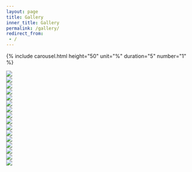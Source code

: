 ```yaml
---
layout: page
title: Gallery
inner_title: Gallery
permalink: /gallery/
redirect_from:
 - /
---
```


{% include carousel.html height="50" unit="%" duration="5" number="1" %}

<div class="main_block">
    <div class="inner_block">
        <a href="/assets/images/japanese_room.jpg"><img src="/assets/images/japanese_room.jpg"></a>
    </div>
    <div class="inner_block">
        <a href="/assets/images/vr_gallery.jpg"><img src="/assets/images/vr_gallery.jpg"></a>
    </div>
</div>

<div class="main_block">
    <div class="inner_block">
        <a href="/assets/images/fireplace_room_detail.jpg"><img src="/assets/images/fireplace_room_detail.jpg"></a>
    </div>
    <div class="inner_block">
        <a href="/assets/images/fireplace_room.jpg"><img src="/assets/images/fireplace_room.jpg"></a>
    </div>
</div>

<div class="main_block">
    <div class="inner_block">
        <a href="/assets/images/metals.jpg"><img src="/assets/images/metals.jpg"></a>
    </div>
    <div class="inner_block">
        <a href="/assets/images/transmissive.jpg"><img src="/assets/images/transmissive.jpg"></a>
    </div>
</div>

<div class="main_block">
    <div class="inner_block">
        <a href="/assets/images/ior.jpg"><img src="/assets/images/ior.jpg"></a>
    </div>
    <div class="inner_block">
        <a href="/assets/images/coffee.jpg"><img src="/assets/images/coffee.jpg"></a>
    </div>
</div>

<div class="main_block">
    <div class="inner_block">
        <a href="/assets/images/waterbottle_metal.jpg"><img src="/assets/images/waterbottle_metal.jpg"></a>
    </div>
    <div class="inner_block">
        <a href="/assets/images/waterbottle_plastic.jpg"><img src="/assets/images/waterbottle_plastic.jpg"></a>
    </div>
</div>

<div class="main_block">
    <div class="inner_block">
        <a href="/assets/images/shoe_blue.jpg"><img src="/assets/images/shoe_blue.jpg"></a>
    </div>
    <div class="inner_block">
        <a href="/assets/images/shoe_pink.jpg"><img src="/assets/images/shoe_pink.jpg"></a>
    </div>
</div>

<div class="main_block">
    <div class="inner_block">
        <a href="/assets/images/shoe_black.jpg"><img src="/assets/images/shoe_black.jpg"></a>
    </div>
    <div class="inner_block">
        <a href="/assets/images/wall_two_halves.jpg"><img src="/assets/images/wall_two_halves.jpg"></a>
    </div>
</div>

<div class="main_block">
    <div class="inner_block">
        <a href="/assets/images/alliance_ring.jpg"><img src="/assets/images/alliance_ring.jpg"></a>
    </div>
    <div class="inner_block">
        <a href="/assets/images/alpha_blend_mode_test.jpg"><img src="/assets/images/alpha_blend_mode_test.jpg"></a>
    </div>
</div>
